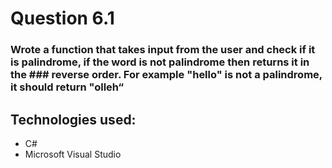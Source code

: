 # Question 6.1
### Wrote a function that takes input from the user and check if it is palindrome, if the word is not palindrome then returns it in the ### reverse order. For example "hello" is not a palindrome, it should return "olleh“
## Technologies used:
- C#
- Microsoft Visual Studio
